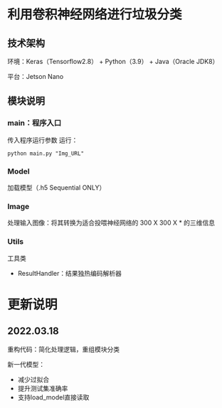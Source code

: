 # 利用卷积神经网络进行垃圾分类

## 技术架构
环境：Keras（Tensorflow2.8） + Python（3.9） + Java（Oracle JDK8）

平台：Jetson Nano

## 模块说明

### main：程序入口
传入程序运行参数
运行：

    python main.py "Img_URL"

### Model
加载模型（.h5 Sequential ONLY）

### Image
处理输入图像：将其转换为适合投喂神经网络的 300 X 300 X * 的三维信息

### Utils
工具类

 - ResultHandler：结果独热编码解析器

# 更新说明

## 2022.03.18

重构代码：简化处理逻辑，重组模块分类

新一代模型：
 - 减少过拟合
 - 提升测试集准确率
 - 支持load_model直接读取